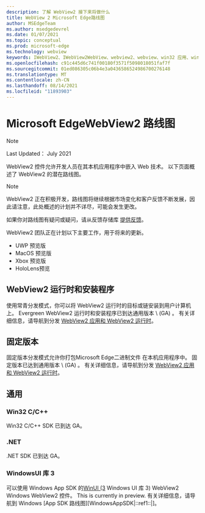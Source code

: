 ```yaml
---
description: 了解 WebView2 接下来将做什么
title: WebView 2 Microsoft Edge路线图
author: MSEdgeTeam
ms.author: msedgedevrel
ms.date: 01/07/2021
ms.topic: conceptual
ms.prod: microsoft-edge
ms.technology: webview
keywords: IWebView2、IWebView2WebView、webview2、webview、win32 应用、win32、edge、ICoreWebView2、ICoreWebView2Host、浏览器控件、边缘 html
ms.openlocfilehash: c91c445d6c741f00180f3571f5098018051faf7f
ms.sourcegitcommit: 01ed086305c06b4e3a0436586524986700276148
ms.translationtype: MT
ms.contentlocale: zh-CN
ms.lasthandoff: 08/14/2021
ms.locfileid: "11893903"
---
```

# <a name="microsoft-edge-webview2-roadmap"></a>Microsoft EdgeWebView2 路线图  

> [!NOTE]
> Last Updated： July 2021  

WebView2 控件允许开发人员在其本机应用程序中嵌入 Web 技术。  以下页面概述了 WebView2 的潜在路线图。  

> [!NOTE]
> WebView2 正在积极开发，路线图将继续根据市场变化和客户反馈不断发展，因此请注意，此处概述的计划并不详尽，可能会发生更改。  

如果你对路线图有疑问或疑问，请从反馈存储库 [提供反馈][GithubMicrosoftedgeWebviewfeedbackMain]。  

WebView2 团队正在计划以下主要工作，用于将来的更新。  

* UWP 预览版
* MacOS 预览版
* Xbox 预览版
* HoloLens预览

## <a name="webview2-runtime-and-installer"></a>WebView2 运行时和安装程序  

使用常青分发模式，你可以将 WebView2 运行时的目标或链安装到用户计算机上。  Evergreen WebView2 运行时和安装程序已到达通用版本 \ (GA\) 。  有关详细信息，请导航到分发 [WebView2 应用和 WebView2 运行时][ConceptDistribution]。


## <a name="fixed-version"></a>固定版本  

固定版本分发模式允许你打包Microsoft Edge二进制文件 <!--(a specific version of the WebView2 Runtime)--> 在本机应用程序中。  固定版本已达到通用版本 \ (GA\) 。  有关详细信息，请导航到分发 [WebView2 应用和 WebView2 运行时][ConceptDistribution]。


## <a name="general-availability"></a>通用  

### <a name="win32-cc"></a>Win32 C/C++  

Win32 C/C++ SDK 已到达 GA。  

### <a name="net"></a>.NET  

.NET SDK 已到达 GA。 

### <a name="windows-ui-library-3"></a>WindowsUI 库 3

可以使用 Windows App SDK 的[WinUI (3][UwpToolkitsWinui3Index] Windows UI 库 3) WebView2 Windows WebView2 控件。 This is currently in preview. 有关详细信息，请导航到 Windows [App SDK 路线图][WindowsAppSDK|::ref1::|]。

 
<!-- links -->  
[ConceptDistribution]: ./concepts/distribution.md "分发 WebView2 应用和 WebView2 运行时|Microsoft Docs"  
<!-- external links -->
[WindowsAppSDKRoadmap]: https://github.com/microsoft/WindowsAppSDK/blob/main/docs/roadmap.md "路线图"

[UwpToolkitsWinui3Index]: /uwp/toolkits/winui3/index "WindowsUI Library 3.0 Preview 1 (2020 年 5 月) |Microsoft Docs"  

[GithubMicrosoftedgeWebviewfeedbackMain]: https://github.com/MicrosoftEdge/WebViewFeedback "WebView 反馈 - MicrosoftEdge/WebViewFeedback | GitHub"  

[GithubMicrosoftUiXamlRoadmap]: https://github.com/microsoft/microsoft-ui-xaml/blob/master/docs/roadmap.md "WindowsUI 库路线图 - microsoft/microsoft-ui-xaml |GitHub"  
